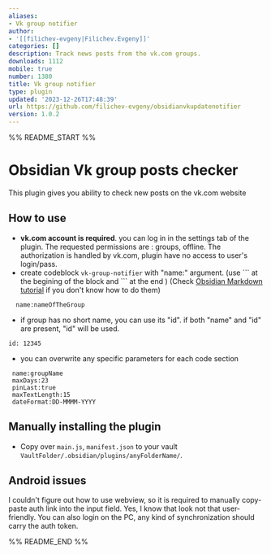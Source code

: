 ```yaml
---
aliases:
- Vk group notifier
author:
- '[[filichev-evgeny|Filichev.Evgeny]]'
categories: []
description: Track news posts from the vk.com groups.
downloads: 1112
mobile: true
number: 1380
title: Vk group notifier
type: plugin
updated: '2023-12-26T17:48:39'
url: https://github.com/filichev-evgeny/obsidianvkupdatenotifier
version: 1.0.2
---
```


%% README_START %%

# Obsidian Vk group posts checker

This  plugin gives you ability to check new posts on the vk.com website

## How to use

- **vk.com account is required**. you can log in in the settings tab of the plugin. The requested permissions are : groups, offline. The authorization is handled by vk.com, plugin have no access to user's login/pass.
- create codeblock ``vk-group-notifier`` with "name:" argument. (use \``` at the begining of the block and \``` at the end ) (Check [Obsidian Markdown tutorial](https://help.obsidian.md/Editing+and+formatting/Basic+formatting+syntax#Code%20blocks) if you don't know how to do them)

```vk-group-notifier
  name:nameOfTheGroup
```

* if group has no short name, you can use its "id". if both "name" and "id" are present, "id" will be used.

```vk-group-notifier
id: 12345
```

* you can overwrite any specific parameters for each code section

```vk-group-notifier
 name:groupName
 maxDays:23
 pinLast:true
 maxTextLength:15
 dateFormat:DD-MMMM-YYYY
```

## Manually installing the plugin

- Copy over `main.js`,  `manifest.json` to your vault `VaultFolder/.obsidian/plugins/anyFolderName/`.

## Android issues

I couldn't figure out how to use webview, so it is required to manually copy-paste auth link into the input field. Yes, I know that look not that user-friendly. You can also login on the PC, any kind of synchronization should carry the auth token.


%% README_END %%